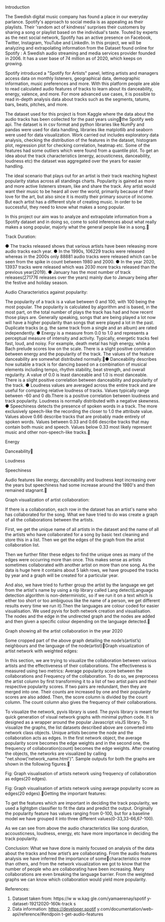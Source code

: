 Introduction


The Swedish digital music company has found a place in our everyday parlance. Spotify's approach to social media is as appealing as their playlists. Their 'random act of kindness' surprises their customers by sharing a song or playlist based on the individual's taste. Touted by experts as the next social network, Spotify has an active presence on Facebook, Twitter, Instagram, YouTube and LinkedIn. In this project, we will be analyzing and extrapolating information from the Dataset found online for Spotify : A Swedish audio streaming and media
services provider founded in 2006. It has a user base of 74 million as of 2020, which keeps on growing.



Spotify introduced a "Spotify for Artists" panel, letting artists and managers access data on monthly listeners, geographical data, demographic information, music preferences and more. With this platform people are able to read calculated audio features of tracks to learn about its danceability, energy, valence, and more. For more advanced use cases, it is possible to read in-depth analysis data about tracks such as the segments, tatums, bars, beats, pitches, and more.





The dataset used for this project is from Kaggle where the data about the audio tracks has been collected for the past years usingthe Spotify web api. The dataset is in csv format and python libraries like NumPy and pandas were used for data handling, libraries like matplotlib and seaborn were used for data visualization. Work carried out includes exploratory data analysis, checking the distribution of the features in the dataset, histogram plot, regression plot for checking correlation, heatmap etc. Some of the features had some outliers which were found from a quantile plot. To get an idea about the track characteristics
(energy, acousticness, danceability, loudness etc) the dataset was aggregated over the years for easier handling.

The ideal scenario that plays out for an artist is their track reaching highest popularity status across all standings charts. Popularity is gained as more and more active listeners stream, like and share the track. Any artist would want their music to be
heard all over the world, primarily because of their love for the art, but also since it is mostly their primary source of income.  But each artist has a different style of creating music. In order to be successful, they need to know what makes a song popular.

In this project our aim was to analyze and extrapolate information from a Spotify dataset and in doing so, come to solid inferences about what really makes a song popular, majorly what the general people like in a song.

Track Duration:

●  The tracks released shows that various artists have been releasing more audio tracks each year.
●  In the 1990s, 106229 tracks were released whereas in the
2000s only 88881 audio tracks were released which can be
seen from the spike in count between 1980 and 2000.
●  In the year 2020, 13937 tracks were released which was
2030 more tracks released than the previous year(2019).
●  January has the most number of track releases(271776
releases over the years) mainly due to January being after
the festive and holiday season.


Audio Characteristics against popularity:


The popularity of a track is a value between 0 and 100, with 100 being the most popular. The popularity is calculated by algorithm and is based, in the most part, on the total number of plays the track has had and how recent those plays are. Generally
speaking, songs that are being played a lot now will have a higher popularity than songs that were played a lot in the past. Duplicate tracks (e.g. the same track from a single and an album) are rated independently.
●  Energy is a measure from 0.0 to 1.0 and represents a perceptual measure of intensity and activity. Typically, energetic tracks feel fast, loud, and noisy. For example, death metal has high energy, while a Bach prelude scores low on the scale. There is a slight positive correlation between energy and the popularity of the track. The values of the feature danceability are somewhat distributed normally.●  Danceability describes how suitable a track is for dancing based on a combination of musical elements including tempo, rhythm stability, beat strength, and overall regularity. A value of 0.0 is least danceable and 1.0 is most danceable. There is a slight positive correlation between danceability and popularity of the track.
●  Loudness values are averaged across the entire track and are useful for comparing relative loudness of tracks. Values typically range between -60 and 0 db.There is a positive correlation between loudness and track popularity. Loudness is normally distributed with a negative skewness.
●  Speechiness detects the presence of spoken words in a track. The more exclusively speech-like the recording the closer to 1.0 the attribute value. Values above 0.66 describe tracks that are probably made entirely of spoken words. Values between 0.33 and 0.66 describe tracks that may contain both music and speech. Values below 0.33 most likely represent music and other non-speech-like tracks.


Energy









Danceability

Loudness








Speechiness





Audio features like energy, danceability and loudness kept increasing over the years but speechiness had some increase around the 1980's and then remained stagnant.

Graph visualization of artist collaboration:


If there is a collaboration, each row in the dataset has an artist's name who has collaborated for the song. What we have tried to do was create a graph of all the collaborations between the artists.

First, we get the unique name of all artists in the dataset and the name of all the artists who have collaborated for a song by basic text cleaning and store this in a list. Then we get the edges of the graph from the artist collaboration list.

Then we further filter these edges to find the unique ones as many of the edges were occurring more than once. This makes sense as artists sometimes collaborated with another artist on more than one song. As the data is huge here it contains about 5 lakh rows, we have grouped the tracks by year and a graph will be created for a particular year.

And also, we have tried to further group the artist by the language we get from the artist's name by using a nlp library called Lang detect(Language detection algorithm is non-deterministic, so if we run it on a text which is either too short or too ambiguous like the name of a person, we get different results every time we run it).Then the languages are colour coded for easier visualisation. We used pyvis for both network creation and visualisation. The nodes and the edge in the undirected graph and the nodes are added and then given a specific colour depending on the
language detected.



Graph showing all the artist collaboration in the year 2020









Some cropped part of the above graph detailing the node’s(artist’s) neighbours and the language of the node(artist)Graph visualization of artist network with weighted edges:


In  this  section,  we  are  trying  to  visualize  the  collaboration between    various    artists    and    the    effectiveness    of    their collaborations.  The effectiveness is measured using two metrics: Average    popularity    score    between   the   collaborations   and Frequency of the collaboration. To do so, we preprocess the artist column by first transforming it to a list of two artist pairs and their respective popularity scores. If two pairs are redundant, then they are merged into one. Their counts are increased by one and their popularity  scores  are  also  added.  Then,  the  score  column  is divided  by  the  count  column.  The  count  column  also  gives  the frequency of their collaborations.


To  visualize  the  network,  pyvis  library  is  used.  The  pyvis library is meant for quick generation of visual network graphs with minimal  python  code.  It  is  designed  as  a  wrapper  around  the popular  Javascript  visJS  library.  To  visualize  the  graphs,  the  list datasets   described   above   are   converted   into   network   class objects.  Unique  artists  become  the  node  and  the  collaboration acts as edges. In the first network object, the average popularity score  becomes  the  edge  weights  and  in  the  second  one,  the frequency  of  collaboration(count)  becomes  the  edge  weights. After  creating  the  objects,  the  networks  are visualized by calling "net.show('network_name.html')".   Sample  outputs  for  both  the graphs are shown in the following figures.

Fig: Graph visualisation of artists network using frequency of collaboration as edges(20 edges).




Fig: Graph visualisation of artists network using average popularity score as edges(20 edges).Getting the important features:



To get the features which are important in deciding the track popularity, we used a lightgbm classifier to fit the data and predict the output. Originally the popularity feature has values ranging from 0-100, but for a baseline model we have grouped it into three different values(0-33,33-66,67-100).






As we can see from above the audio characteristics like song duration, accousticness, loudness, energy, etc have more importance in deciding the track popularity.




Conclusion:
What we have done is mainly focused on analysis of the data about the tracks and how artist’s are collaborating. From the audio features analysis we have inferred the importance of somecharacteristics more than others, and from the network visualization we got to know that the number of people who are collaborating have been increasing. Many collaborations are even breaking the language barrier. From the weighted graphs we can know which collaboration would yield more popularity.




References:
1.  Dataset taken from:
 https://w w w.kag gle.com/yamaerenay/spotif y-dataset-19212020-160k-track 
s
2.  Data information:
 https://developer.spotif y.com/documentation/web-api/reference/#endpoin
 t-get-audio-features